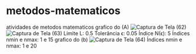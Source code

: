 # metodos-matematicos
atividades de metodos matematicos grafico do (A)
![Captura de Tela (62)](https://github.com/Ghcostaf/metodos-matematicos/assets/104470735/e1f7d2d4-f1fd-4668-aee3-5102c372b8bc)
![Captura de Tela (63)](https://github.com/Ghcostaf/metodos-matematicos/assets/104470735/a1519971-9a11-4d29-b3e0-944f166f2ecd)
Limite L: 0.5
Tolerância ϵ: 0.05
Índice N(ϵ): 5
Índices nmin e nmax: 1 e 15
grafico do (b)
![Captura de Tela (64)](https://github.com/Ghcostaf/metodos-matematicos/assets/104470735/1de8ddc0-0cfd-48e8-bf4e-ced9eb13d2b3)
Índices nmin e nmax: 1 e 20

